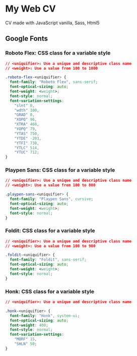 # My Web CV
CV made with JavaScript vanilla, Sass, Html5

## Google Fonts

### Roboto Flex: CSS class for a variable style
```css
// <uniquifier>: Use a unique and descriptive class name
// <weight>: Use a value from 100 to 1000

.roboto-flex-<uniquifier> {
  font-family: "Roboto Flex", sans-serif;
  font-optical-sizing: auto;
  font-weight: <weight>;
  font-style: normal;
  font-variation-settings:
    "slnt" 0,
    "wdth" 100,
    "GRAD" 0,
    "XOPQ" 96,
    "XTRA" 468,
    "YOPQ" 79,
    "YTAS" 750,
    "YTDE" -203,
    "YTFI" 738,
    "YTLC" 514,
    "YTUC" 712;
}
```

### Playpen Sans: CSS class for a variable style
```css
// <uniquifier>: Use a unique and descriptive class name
// <weight>: Use a value from 100 to 800

.playpen-sans-<uniquifier> {
  font-family: "Playpen Sans", cursive;
  font-optical-sizing: auto;
  font-weight: <weight>;
  font-style: normal;
}
```

### Foldit: CSS class for a variable style
```css
// <uniquifier>: Use a unique and descriptive class name
// <weight>: Use a value from 100 to 900

.foldit-<uniquifier> {
  font-family: "Foldit", sans-serif;
  font-optical-sizing: auto;
  font-weight: <weight>;
  font-style: normal;
}
```

### Honk: CSS class for a variable style
```css
// <uniquifier>: Use a unique and descriptive class name

.honk-<uniquifier> {
  font-family: "Honk", system-ui;
  font-optical-sizing: auto;
  font-weight: 400;
  font-style: normal;
  font-variation-settings:
    "MORF" 15,
    "SHLN" 50;
}
```